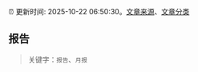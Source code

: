 :alarm_clock: 更新时间: 2025-10-22 06:50:30。[文章来源](/README.md)、[文章分类](/TAGS.md)

## 报告


> 关键字：`报告`、`月报`



